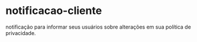 # notificacao-cliente
notificação para informar seus usuários sobre alterações em sua política de privacidade.
